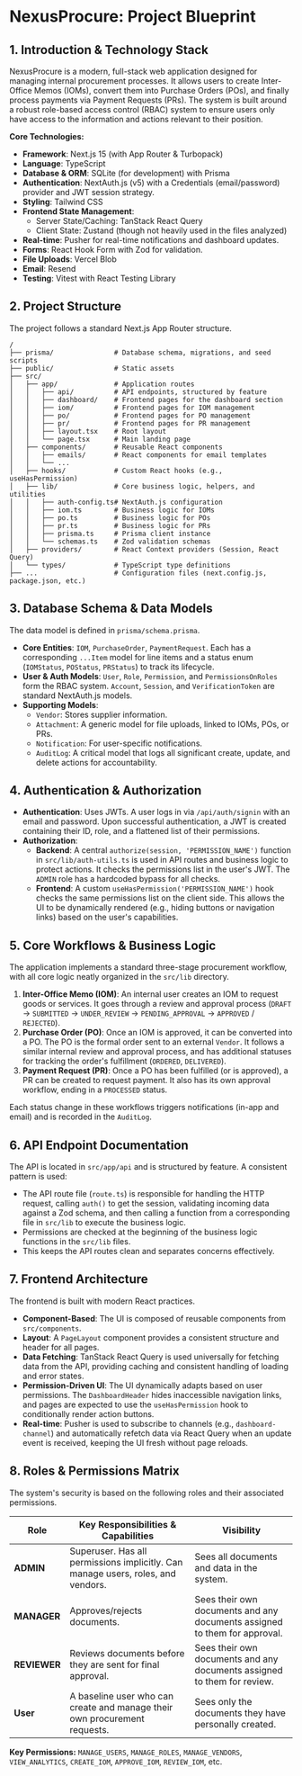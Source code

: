 # NexusProcure: Project Blueprint

## 1. Introduction & Technology Stack

NexusProcure is a modern, full-stack web application designed for managing internal procurement processes. It allows users to create Inter-Office Memos (IOMs), convert them into Purchase Orders (POs), and finally process payments via Payment Requests (PRs). The system is built around a robust role-based access control (RBAC) system to ensure users only have access to the information and actions relevant to their position.

**Core Technologies:**

*   **Framework**: Next.js 15 (with App Router & Turbopack)
*   **Language**: TypeScript
*   **Database & ORM**: SQLite (for development) with Prisma
*   **Authentication**: NextAuth.js (v5) with a Credentials (email/password) provider and JWT session strategy.
*   **Styling**: Tailwind CSS
*   **Frontend State Management**:
    *   Server State/Caching: TanStack React Query
    *   Client State: Zustand (though not heavily used in the files analyzed)
*   **Real-time**: Pusher for real-time notifications and dashboard updates.
*   **Forms**: React Hook Form with Zod for validation.
*   **File Uploads**: Vercel Blob
*   **Email**: Resend
*   **Testing**: Vitest with React Testing Library

## 2. Project Structure

The project follows a standard Next.js App Router structure.

```
/
├── prisma/               # Database schema, migrations, and seed scripts
├── public/               # Static assets
├── src/
│   ├── app/              # Application routes
│   │   ├── api/          # API endpoints, structured by feature
│   │   ├── dashboard/    # Frontend pages for the dashboard section
│   │   ├── iom/          # Frontend pages for IOM management
│   │   ├── po/           # Frontend pages for PO management
│   │   ├── pr/           # Frontend pages for PR management
│   │   ├── layout.tsx    # Root layout
│   │   └── page.tsx      # Main landing page
│   ├── components/       # Reusable React components
│   │   ├── emails/       # React components for email templates
│   │   └── ...
│   ├── hooks/            # Custom React hooks (e.g., useHasPermission)
│   ├── lib/              # Core business logic, helpers, and utilities
│   │   ├── auth-config.ts# NextAuth.js configuration
│   │   ├── iom.ts        # Business logic for IOMs
│   │   ├── po.ts         # Business logic for POs
│   │   ├── pr.ts         # Business logic for PRs
│   │   ├── prisma.ts     # Prisma client instance
│   │   └── schemas.ts    # Zod validation schemas
│   ├── providers/        # React Context providers (Session, React Query)
│   └── types/            # TypeScript type definitions
├── ...                   # Configuration files (next.config.js, package.json, etc.)
```

## 3. Database Schema & Data Models

The data model is defined in `prisma/schema.prisma`.

*   **Core Entities**: `IOM`, `PurchaseOrder`, `PaymentRequest`. Each has a corresponding `...Item` model for line items and a status enum (`IOMStatus`, `POStatus`, `PRStatus`) to track its lifecycle.
*   **User & Auth Models**: `User`, `Role`, `Permission`, and `PermissionsOnRoles` form the RBAC system. `Account`, `Session`, and `VerificationToken` are standard NextAuth.js models.
*   **Supporting Models**:
    *   `Vendor`: Stores supplier information.
    *   `Attachment`: A generic model for file uploads, linked to IOMs, POs, or PRs.
    *   `Notification`: For user-specific notifications.
    *   `AuditLog`: A critical model that logs all significant create, update, and delete actions for accountability.

## 4. Authentication & Authorization

*   **Authentication**: Uses JWTs. A user logs in via `/api/auth/signin` with an email and password. Upon successful authentication, a JWT is created containing their ID, role, and a flattened list of their permissions.
*   **Authorization**:
    *   **Backend**: A central `authorize(session, 'PERMISSION_NAME')` function in `src/lib/auth-utils.ts` is used in API routes and business logic to protect actions. It checks the permissions list in the user's JWT. The `ADMIN` role has a hardcoded bypass for all checks.
    *   **Frontend**: A custom `useHasPermission('PERMISSION_NAME')` hook checks the same permissions list on the client side. This allows the UI to be dynamically rendered (e.g., hiding buttons or navigation links) based on the user's capabilities.

## 5. Core Workflows & Business Logic

The application implements a standard three-stage procurement workflow, with all core logic neatly organized in the `src/lib` directory.

1.  **Inter-Office Memo (IOM)**: An internal user creates an IOM to request goods or services. It goes through a review and approval process (`DRAFT` -> `SUBMITTED` -> `UNDER_REVIEW` -> `PENDING_APPROVAL` -> `APPROVED` / `REJECTED`).
2.  **Purchase Order (PO)**: Once an IOM is approved, it can be converted into a PO. The PO is the formal order sent to an external `Vendor`. It follows a similar internal review and approval process, and has additional statuses for tracking the order's fulfillment (`ORDERED`, `DELIVERED`).
3.  **Payment Request (PR)**: Once a PO has been fulfilled (or is approved), a PR can be created to request payment. It also has its own approval workflow, ending in a `PROCESSED` status.

Each status change in these workflows triggers notifications (in-app and email) and is recorded in the `AuditLog`.

## 6. API Endpoint Documentation

The API is located in `src/app/api` and is structured by feature. A consistent pattern is used:

*   The API route file (`route.ts`) is responsible for handling the HTTP request, calling `auth()` to get the session, validating incoming data against a Zod schema, and then calling a function from a corresponding file in `src/lib` to execute the business logic.
*   Permissions are checked at the beginning of the business logic functions in the `src/lib` files.
*   This keeps the API routes clean and separates concerns effectively.

## 7. Frontend Architecture

The frontend is built with modern React practices.

*   **Component-Based**: The UI is composed of reusable components from `src/components`.
*   **Layout**: A `PageLayout` component provides a consistent structure and header for all pages.
*   **Data Fetching**: TanStack React Query is used universally for fetching data from the API, providing caching and consistent handling of loading and error states.
*   **Permission-Driven UI**: The UI dynamically adapts based on user permissions. The `DashboardHeader` hides inaccessible navigation links, and pages are expected to use the `useHasPermission` hook to conditionally render action buttons.
*   **Real-time**: Pusher is used to subscribe to channels (e.g., `dashboard-channel`) and automatically refetch data via React Query when an update event is received, keeping the UI fresh without page reloads.

## 8. Roles & Permissions Matrix

The system's security is based on the following roles and their associated permissions.

| Role          | Key Responsibilities & Capabilities                                                                    | Visibility                                                                |
|---------------|--------------------------------------------------------------------------------------------------------|---------------------------------------------------------------------------|
| **ADMIN**     | Superuser. Has all permissions implicitly. Can manage users, roles, and vendors.                       | Sees all documents and data in the system.                                |
| **MANAGER**   | Approves/rejects documents.                                                                            | Sees their own documents and any documents assigned to them for approval. |
| **REVIEWER**  | Reviews documents before they are sent for final approval.                                               | Sees their own documents and any documents assigned to them for review.   |
| **User**      | A baseline user who can create and manage their own procurement requests.                                | Sees only the documents they have personally created.                     |

**Key Permissions:** `MANAGE_USERS`, `MANAGE_ROLES`, `MANAGE_VENDORS`, `VIEW_ANALYTICS`, `CREATE_IOM`, `APPROVE_IOM`, `REVIEW_IOM`, etc.
